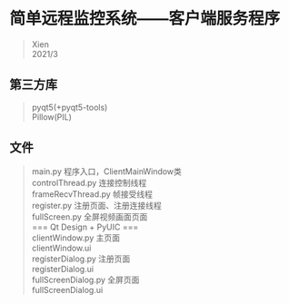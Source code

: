 # 简单远程监控系统——客户端服务程序  
>Xien  
>2021/3  
## 第三方库  
>pyqt5(+pyqt5-tools)  
>Pillow(PIL)  

## 文件  
>main.py 程序入口，ClientMainWindow类  
>controlThread.py 连接控制线程  
>frameRecvThread.py 帧接受线程  
>register.py 注册页面、注册连接线程  
>fullScreen.py 全屏视频画面页面  
=== Qt Design + PyUIC ===  
>clientWindow.py 主页面  
>clientWindow.ui  
>registerDialog.py 注册页面  
>registerDialog.ui  
>fullScreenDialog.py 全屏页面  
>fullScreenDialog.ui  
